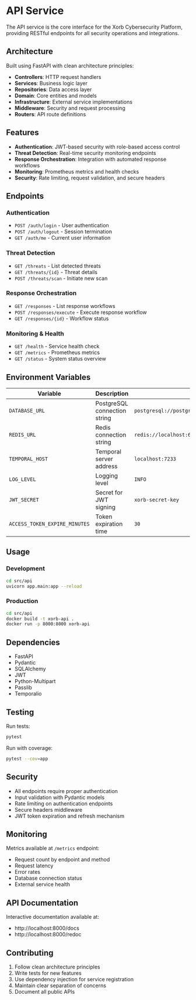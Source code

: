 # API Service

The API service is the core interface for the Xorb Cybersecurity Platform, providing RESTful endpoints for all security operations and integrations.

## Architecture

Built using FastAPI with clean architecture principles:
- **Controllers**: HTTP request handlers
- **Services**: Business logic layer
- **Repositories**: Data access layer
- **Domain**: Core entities and models
- **Infrastructure**: External service implementations
- **Middleware**: Security and request processing
- **Routers**: API route definitions

## Features

- **Authentication**: JWT-based security with role-based access control
- **Threat Detection**: Real-time security monitoring endpoints
- **Response Orchestration**: Integration with automated response workflows
- **Monitoring**: Prometheus metrics and health checks
- **Security**: Rate limiting, request validation, and secure headers

## Endpoints

### Authentication
- `POST /auth/login` - User authentication
- `POST /auth/logout` - Session termination
- `GET /auth/me` - Current user information

### Threat Detection
- `GET /threats` - List detected threats
- `GET /threats/{id}` - Threat details
- `POST /threats/scan` - Initiate new scan

### Response Orchestration
- `GET /responses` - List response workflows
- `POST /responses/execute` - Execute response workflow
- `GET /responses/{id}` - Workflow status

### Monitoring & Health
- `GET /health` - Service health check
- `GET /metrics` - Prometheus metrics
- `GET /status` - System status overview

## Environment Variables

| Variable | Description | Default |
|---------|-------------|---------|
| `DATABASE_URL` | PostgreSQL connection string | `postgresql://postgres:postgres@localhost:5434/xorb` |
| `REDIS_URL` | Redis connection string | `redis://localhost:6381` |
| `TEMPORAL_HOST` | Temporal server address | `localhost:7233` |
| `LOG_LEVEL` | Logging level | `INFO` |
| `JWT_SECRET` | Secret for JWT signing | `xorb-secret-key` |
| `ACCESS_TOKEN_EXPIRE_MINUTES` | Token expiration time | `30` |

## Usage

### Development
```bash
cd src/api
uvicorn app.main:app --reload
```

### Production
```bash
cd src/api
docker build -t xorb-api .
docker run -p 8000:8000 xorb-api
```

## Dependencies

- FastAPI
- Pydantic
- SQLAlchemy
- JWT
- Python-Multipart
- Passlib
- Temporalio

## Testing

Run tests:
```bash
pytest
```

Run with coverage:
```bash
pytest --cov=app
```

## Security

- All endpoints require proper authentication
- Input validation with Pydantic models
- Rate limiting on authentication endpoints
- Secure headers middleware
- JWT token expiration and refresh mechanism

## Monitoring

Metrics available at `/metrics` endpoint:
- Request count by endpoint and method
- Request latency
- Error rates
- Database connection status
- External service health

## API Documentation

Interactive documentation available at:
- http://localhost:8000/docs
- http://localhost:8000/redoc

## Contributing

1. Follow clean architecture principles
2. Write tests for new features
3. Use dependency injection for service registration
4. Maintain clear separation of concerns
5. Document all public APIs
